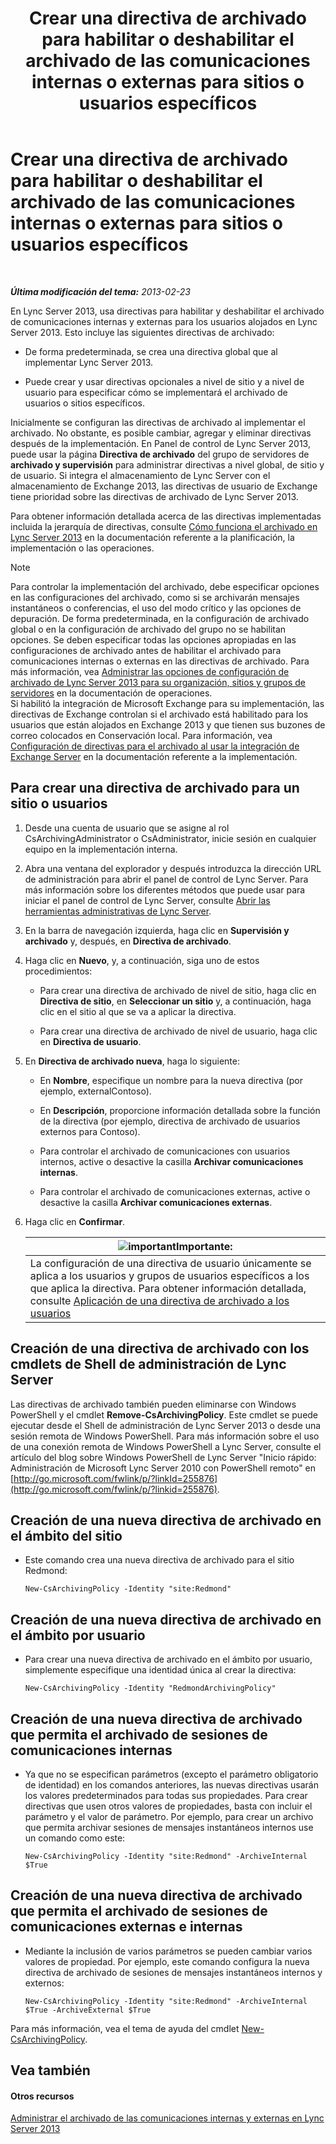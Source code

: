 ﻿---
title: Crear una directiva de archivado para habilitar o deshabilitar el archivado de las comunicaciones internas o externas para sitios o usuarios específicos
TOCTitle: Crear una directiva de archivado para habilitar o deshabilitar el archivado de las comunicaciones internas o externas para sitios o usuarios específicos
ms:assetid: 5864793a-ba72-470c-bb5b-9fb41e968896
ms:mtpsurl: https://technet.microsoft.com/es-es/library/Gg398385(v=OCS.15)
ms:contentKeyID: 48275321
ms.date: 01/07/2017
mtps_version: v=OCS.15
ms.translationtype: HT
---

# Crear una directiva de archivado para habilitar o deshabilitar el archivado de las comunicaciones internas o externas para sitios o usuarios específicos

 

_**Última modificación del tema:** 2013-02-23_

En Lync Server 2013, usa directivas para habilitar y deshabilitar el archivado de comunicaciones internas y externas para los usuarios alojados en Lync Server 2013. Esto incluye las siguientes directivas de archivado:

  - De forma predeterminada, se crea una directiva global que al implementar Lync Server 2013.

  - Puede crear y usar directivas opcionales a nivel de sitio y a nivel de usuario para especificar cómo se implementará el archivado de usuarios o sitios específicos.

Inicialmente se configuran las directivas de archivado al implementar el archivado. No obstante, es posible cambiar, agregar y eliminar directivas después de la implementación. En Panel de control de Lync Server 2013, puede usar la página **Directiva de archivado** del grupo de servidores de **archivado y supervisión** para administrar directivas a nivel global, de sitio y de usuario. Si integra el almacenamiento de Lync Server con el almacenamiento de Exchange 2013, las directivas de usuario de Exchange tiene prioridad sobre las directivas de archivado de Lync Server 2013.

Para obtener información detallada acerca de las directivas implementadas incluida la jerarquía de directivas, consulte [Cómo funciona el archivado en Lync Server 2013](lync-server-2013-how-archiving-works.md) en la documentación referente a la planificación, la implementación o las operaciones.


> [!NOTE]
> Para controlar la implementación del archivado, debe especificar opciones en las configuraciones del archivado, como si se archivarán mensajes instantáneos o conferencias, el uso del modo crítico y las opciones de depuración. De forma predeterminada, en la configuración de archivado global o en la configuración de archivado del grupo no se habilitan opciones. Se deben especificar todas las opciones apropiadas en las configuraciones de archivado antes de habilitar el archivado para comunicaciones internas o externas en las directivas de archivado. Para más información, vea <A href="lync-server-2013-managing-archiving-configuration-options-for-your-organization-sites-and-pools.md">Administrar las opciones de configuración de archivado de Lync Server 2013 para su organización, sitios y grupos de servidores</A> en la documentación de operaciones.<BR>Si habilitó la integración de Microsoft Exchange para su implementación, las directivas de Exchange controlan si el archivado está habilitado para los usuarios que están alojados en Exchange 2013 y que tienen sus buzones de correo colocados en Conservación local. Para información, vea <A href="lync-server-2013-setting-up-policies-for-archiving-when-using-exchange-server-integration.md">Configuración de directivas para el archivado al usar la integración de Exchange Server</A> en la documentación referente a la implementación.



## Para crear una directiva de archivado para un sitio o usuarios

1.  Desde una cuenta de usuario que se asigne al rol CsArchivingAdministrator o CsAdministrator, inicie sesión en cualquier equipo en la implementación interna.

2.  Abra una ventana del explorador y después introduzca la dirección URL de administración para abrir el panel de control de Lync Server. Para más información sobre los diferentes métodos que puede usar para iniciar el panel de control de Lync Server, consulte [Abrir las herramientas administrativas de Lync Server](lync-server-2013-open-lync-server-administrative-tools.md).

3.  En la barra de navegación izquierda, haga clic en **Supervisión y archivado** y, después, en **Directiva de archivado**.

4.  Haga clic en **Nuevo**, y, a continuación, siga uno de estos procedimientos:
    
      - Para crear una directiva de archivado de nivel de sitio, haga clic en **Directiva de sitio**, en **Seleccionar un sitio** y, a continuación, haga clic en el sitio al que se va a aplicar la directiva.
    
      - Para crear una directiva de archivado de nivel de usuario, haga clic en **Directiva de usuario**.

5.  En **Directiva de archivado nueva**, haga lo siguiente:
    
      - En **Nombre**, especifique un nombre para la nueva directiva (por ejemplo, externalContoso).
    
      - En **Descripción**, proporcione información detallada sobre la función de la directiva (por ejemplo, directiva de archivado de usuarios externos para Contoso).
    
      - Para controlar el archivado de comunicaciones con usuarios internos, active o desactive la casilla **Archivar comunicaciones internas**.
    
      - Para controlar el archivado de comunicaciones externas, active o desactive la casilla **Archivar comunicaciones externas**.

6.  Haga clic en **Confirmar**.
    
    <table>
    <thead>
    <tr class="header">
    <th><img src="images/Gg425917.important(OCS.15).gif" title="important" alt="important" />Importante:</th>
    </tr>
    </thead>
    <tbody>
    <tr class="odd">
    <td>La configuración de una directiva de usuario únicamente se aplica a los usuarios y grupos de usuarios específicos a los que aplica la directiva. Para obtener información detallada, consulte <a href="lync-server-2013-applying-an-archiving-policy-to-users.md">Aplicación de una directiva de archivado a los usuarios</a></td>
    </tr>
    </tbody>
    </table>


## Creación de una directiva de archivado con los cmdlets de Shell de administración de Lync Server

Las directivas de archivado también pueden eliminarse con Windows PowerShell y el cmdlet **Remove-CsArchivingPolicy**. Este cmdlet se puede ejecutar desde el Shell de administración de Lync Server 2013 o desde una sesión remota de Windows PowerShell. Para más información sobre el uso de una conexión remota de Windows PowerShell a Lync Server, consulte el artículo del blog sobre Windows PowerShell de Lync Server "Inicio rápido: Administración de Microsoft Lync Server 2010 con PowerShell remoto" en [http://go.microsoft.com/fwlink/p/?linkId=255876](http://go.microsoft.com/fwlink/p/?linkid=255876).

## Creación de una nueva directiva de archivado en el ámbito del sitio

  - Este comando crea una nueva directiva de archivado para el sitio Redmond:
    
        New-CsArchivingPolicy -Identity "site:Redmond"

## Creación de una nueva directiva de archivado en el ámbito por usuario

  - Para crear una nueva directiva de archivado en el ámbito por usuario, simplemente especifique una identidad única al crear la directiva:
    
        New-CsArchivingPolicy -Identity "RedmondArchivingPolicy"

## Creación de una nueva directiva de archivado que permita el archivado de sesiones de comunicaciones internas

  - Ya que no se especifican parámetros (excepto el parámetro obligatorio de identidad) en los comandos anteriores, las nuevas directivas usarán los valores predeterminados para todas sus propiedades. Para crear directivas que usen otros valores de propiedades, basta con incluir el parámetro y el valor de parámetro. Por ejemplo, para crear un archivo que permita archivar sesiones de mensajes instantáneos internos use un comando como este:
    
        New-CsArchivingPolicy -Identity "site:Redmond" -ArchiveInternal $True

## Creación de una nueva directiva de archivado que permita el archivado de sesiones de comunicaciones externas e internas

  - Mediante la inclusión de varios parámetros se pueden cambiar varios valores de propiedad. Por ejemplo, este comando configura la nueva directiva de archivado de sesiones de mensajes instantáneos internos y externos:
    
        New-CsArchivingPolicy -Identity "site:Redmond" -ArchiveInternal $True -ArchiveExternal $True

Para más información, vea el tema de ayuda del cmdlet [New-CsArchivingPolicy](https://docs.microsoft.com/en-us/powershell/module/skype/New-CsArchivingPolicy).

## Vea también

#### Otros recursos

[Administrar el archivado de las comunicaciones internas y externas en Lync Server 2013](lync-server-2013-managing-the-archiving-of-internal-and-external-communications.md)

